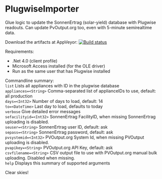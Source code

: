 PlugwiseImporter
================

Glue logic to update the SonnenErtrag (solar-yield) database with Plugwise readouts.
Can update PvOutput.org too, even with 5-minute semirealtime data.

Download the artifacts at AppVeyor:
[![Build status](https://ci.appveyor.com/api/projects/status/bb1paqlqp9ox0t6e)](https://ci.appveyor.com/project/kpvleeuwen/plugwiseimporter)

Requirements: 
 * .Net 4.0 (client profile)
 * Microsoft Access installed (for the OLE driver)
 * Run as the same user that has Plugwise installed

Commandline summary:  
`list`                 Lists all appliances with ID in the plugwise database  
`appliances=<String>`  Comma-separated list of applianceIDs to use, default: all production  
`days=<Int32>`         Number of days to load, default: 14  
`to=<DateTime>`        Last day to load, defaults to today  
`verbose`              Give detailed error messages  
`sefacilityid=<Int32>` SonnenErtrag FacilityID, when missing SonnenErtrag uploading is disabled.  
`seuser=<String>`      SonnenErtrag user ID, default: ask  
`sepass=<String>`      SonnenErtrag password, default: ask  
`pvsystemid=<Int32>`   PVOutput.org System Id, when missing PVOutput uploading is disabled.  
`pvapikey=<String>`    PVOutput.org API Key, default: ask  
`csvfilename=<String>` CSV output file to use with PVOutput.org manual bulk uploading. Disabled when missing.  
`help`                 Displays this summary of supported arguments  

Clear skies!
